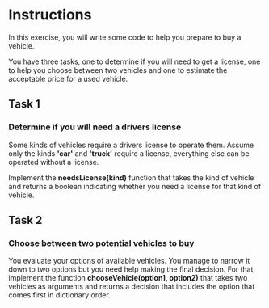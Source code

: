 # Instructions

In this exercise, you will write some code to help you prepare to buy a vehicle.

You have three tasks, one to determine if you will need to get a license, one to help you choose between two vehicles and one to estimate the acceptable price for a used vehicle.

## Task 1

### Determine if you will need a drivers license

Some kinds of vehicles require a drivers license to operate them. Assume only the kinds **'car'** and **'truck'** require a license, everything else can be operated without a license.

Implement the **needsLicense(kind)** function that takes the kind of vehicle and returns a boolean indicating whether you need a license for that kind of vehicle.

## Task 2

### Choose between two potential vehicles to buy

You evaluate your options of available vehicles. You manage to narrow it down to two options but you need help making the final decision. For that, implement the function **chooseVehicle(option1, option2)** that takes two vehicles as arguments and returns a decision that includes the option that comes first in dictionary order.
